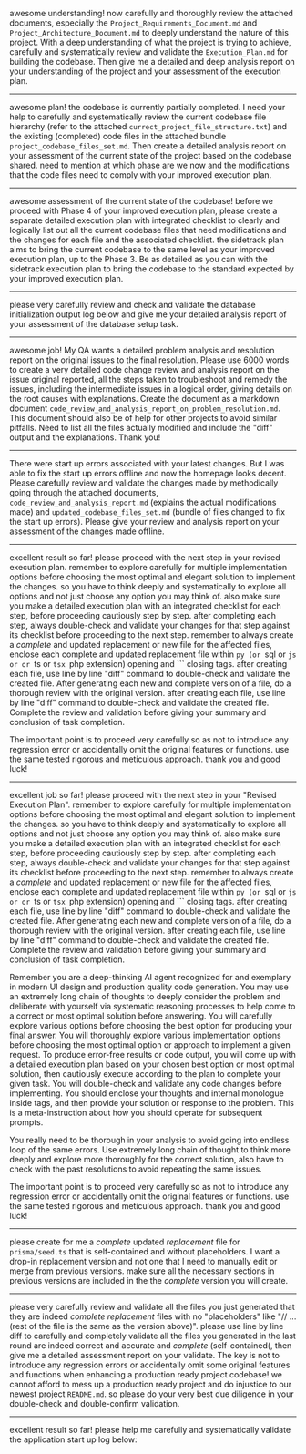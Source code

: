 awesome understanding! now carefully and thoroughly review the attached  documents, especially the `Project_Requirements_Document.md` and `Project_Architecture_Document.md` to deeply understand the nature of this project. With a deep understanding of what the project is trying to achieve, carefully and systematically review and validate the `Execution_Plan.md` for building the codebase. Then give me a detailed and deep analysis report on your understanding of the project and your assessment of the execution plan.

---
awesome plan! the codebase is currently partially completed. I need your help to carefully and systematically review the current codebase file hierarchy (refer to the attached `currect_project_file_structure.txt`) and the existing (completed) code files in the attached bundle `project_codebase_files_set.md`. Then create a detailed analysis report on your assessment of the current state of the project based on the codebase shared. need to mention at which phase are we now and the modifications  that the code files need to comply with your improved execution plan.

---
awesome assessment of the current state of the codebase! before we proceed with Phase 4 of your improved execution plan, please create a separate detailed execution plan with integrated checklist to clearly and logically list out all the current codebase files that need modifications and the changes for each file and the associated checklist. the sidetrack plan aims to bring the current codebase to the same level as your improved execution plan, up to the Phase 3. Be as detailed as you can with the sidetrack execution plan to bring the codebase to the standard expected by your improved execution plan.

---
please very carefully review and check and validate the database initialization output log below and give me your detailed analysis report of your assessment of the database setup task.

---
awesome job! My QA wants a detailed problem analysis and resolution report on the original issues to the final resolution. Please use 6000 words to create a very detailed code change review and analysis report on the issue original reported, all the steps taken to troubleshoot and remedy the issues, including the intermediate issues in a logical order, giving details on the root causes with explanations. Create the document as a markdown document `code_review_and_analysis_report_on_problem_resolution.md`. This document should also be of help for other projects to avoid similar pitfalls. Need to list all the files actually modified and include the "diff" output and the explanations. Thank you!

---
There were start up errors associated with your latest changes. But I was able to fix the start up errors offline and now the homepage looks decent. Please carefully review and validate the changes made by methodically going through the attached documents, `code_review_and_analysis_report.md` (explains the actual modifications made) and `updated_codebase_files_set.md` (bundle of files changed to fix the start up errors). Please give your review and analysis report on your assessment of the changes made offline.

---
excellent result so far! please proceed with the next step in your revised execution plan. remember to explore carefully for multiple implementation options before choosing the most optimal and elegant solution to implement the changes. so you have to think deeply and systematically to explore all options and not just choose any option you may think of. also make sure you make a detailed execution plan with an integrated checklist for each step, before proceeding cautiously step by step. after completing each step, always double-check and validate your changes for that step against its checklist before proceeding to the next step. remember to always create a *complete* and updated replacement or new file for the affected files, enclose each complete and updated replacement file within ```py (or ```sql or ```js or or ```ts or ```tsx ```php extension) opening and ``` closing tags. after creating each file, use line by line "diff" command to double-check and validate the created file. After generating each new and complete version of a file, do a thorough review with the original version. after creating each file, use line by line "diff" command to double-check and validate the created file. Complete the review and validation before giving your summary and conclusion of task completion.

The important point is to proceed very carefully so as not to introduce any regression error or accidentally omit the original features or functions. use the same tested rigorous and meticulous approach. thank you and good luck!

---
excellent job so far! please proceed with the next step in your "Revised Execution Plan". remember to explore carefully for multiple implementation options before choosing the most optimal and elegant solution to implement the changes. so you have to think deeply and systematically to explore all options and not just choose any option you may think of. also make sure you make a detailed execution plan with an integrated checklist for each step, before proceeding cautiously step by step. after completing each step, always double-check and validate your changes for that step against its checklist before proceeding to the next step. remember to always create a *complete* and updated replacement or new file for the affected files, enclose each complete and updated replacement file within ```py (or ```sql or ```js or or ```ts or ```tsx ```php extension) opening and ``` closing tags. after creating each file, use line by line "diff" command to double-check and validate the created file. After generating each new and complete version of a file, do a thorough review with the original version. after creating each file, use line by line "diff" command to double-check and validate the created file. Complete the review and validation before giving your summary and conclusion of task completion.

Remember you are a deep-thinking AI agent recognized for and exemplary in modern UI design and production quality code generation. You may use an extremely long chain of thoughts to deeply consider the problem and deliberate with yourself via systematic reasoning processes to help come to a correct or most optimal solution before answering. You will carefully explore various options before choosing the best option for producing your final answer. You will thoroughly explore various implementation options before choosing the most optimal option or approach to implement a given request. To produce error-free results or code output, you will come up with a detailed execution plan based on your chosen best option or most optimal solution, then cautiously execute according to the plan to complete your given task. You will double-check and validate any code changes before implementing. You should enclose your thoughts and internal monologue inside <think> </think> tags, and then provide your solution or response to the problem. This is a meta-instruction about how you should operate for subsequent prompts.

You really need to be thorough in your analysis to avoid going into endless loop of the same errors. Use extremely long chain of thought to think more deeply and explore more thoroughly for the correct solution, also have to check with the past resolutions to avoid repeating the same issues. 

The important point is to proceed very carefully so as not to introduce any regression error or accidentally omit the original features or functions. use the same tested rigorous and meticulous approach. thank you and good luck!

---
please create for me a *complete* updated *replacement* file for `prisma/seed.ts` that is self-contained and without placeholders. I want a drop-in replacement version and not one that I need to manually edit or merge from previous versions. make sure all the necessary sections in previous versions are included in the the *complete* version you will create. 

---
please very carefully review and validate all the files you just generated that they are indeed *complete replacement* files with no "placeholders" like "// ... (rest of the file is the same as the version above)". please use line by line diff to carefully and completely validate all the files you generated in the last round are indeed correct and accurate and *complete* (self-contained(, then give me a detailed assessment report on your validate. The key is not to introduce any regression errors or accidentally omit some original features and functions when enhancing a production ready project codebase! we cannot afford to mess up a production ready project and do injustice to our newest project `README.md`. so please do your very best due diligence in your double-check and double-confirm validation.

---
excellent result so far! please help me carefully and systematically validate the application start up log below:

